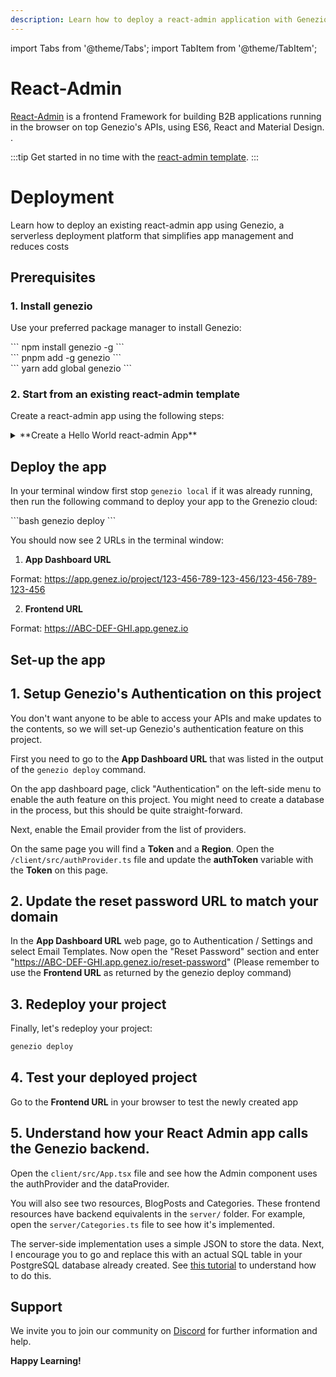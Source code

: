 ```yaml
---
description: Learn how to deploy a react-admin application with Genezio.
---
```


import Tabs from '@theme/Tabs';
import TabItem from '@theme/TabItem';

# React-Admin

<head>
    <title>React-Admin | Genezio Documentation</title>
</head>

[React-Admin](https://marmelab.com/react-admin/) is a frontend Framework for building B2B applications running in the browser on top Genezio's APIs, using ES6, React and Material Design.
.

:::tip
Get started in no time with the [react-admin template](https://app.genez.io/start/deploy?repository=https://github.com/Genez-io/react-admin-getting-started).
:::

# Deployment

Learn how to deploy an existing react-admin app using Genezio, a serverless deployment platform that simplifies app management and reduces costs


## Prerequisites

### 1. Install genezio

Use your preferred package manager to install Genezio:

<Tabs>
  <TabItem className="tab-item" value="npm" label="npm">
<div id="step1-install-npm">
  ```
  npm install genezio -g
  ```
  </div>
  </TabItem>
  <TabItem className="tab-item" value="pnpm" label="pnpm">
  <div id="step1-install-pnpm">
  ```
  pnpm add -g genezio
  ```
  </div>
  </TabItem>
  <TabItem  className="tab-item" value="yarn" label="yarn">
  <div id="step1-install-yarn">
  ```
  yarn add global genezio
  ```
  </div>
  </TabItem>
</Tabs>

### 2. Start from an existing react-admin template

Create a react-admin app using the following steps:

<details>
  <summary>**Create a Hello World react-admin App**</summary>

### 1. Fork our react-admin template repository on github

Go to https://github.com/Genez-io/react-admin-getting-started/fork and fork the repo


### 2. Clone the newly created repository locally


```bash
git clone YOUR_REPO_URL
cd react-admin-getting-started
```

### 3. Run the react-admin App locally

Run the following command to start the react-admin app:

<div>
  ```bash
  genezio local
  ```
</div>

### 4. Test the react-admin App locally

Open a web browser and navigate to http://localhost:5173/ to see the app running.

</details>

## Deploy the app

In your terminal window first stop `genezio local` if it was already running, then run the following command to deploy your app to the Grenezio cloud:

<div>
  ```bash
  genezio deploy
  ```
</div>

You should now see 2 URLs in the terminal window:

1. **App Dashboard URL**

  Format: https://app.genez.io/project/123-456-789-123-456/123-456-789-123-456

2. **Frontend URL**

 Format:  https://ABC-DEF-GHI.app.genez.io

## Set-up the app

## 1. Setup Genezio's Authentication on this project

You don't want anyone to be able to access your APIs and make updates to the contents, so we will set-up Genezio's authentication feature on this project.

First you need to go to the **App Dashboard URL** that was listed in the output of the `genezio deploy` command.

On the app dashboard page, click "Authentication" on the left-side menu to enable the auth feature on this project. You might need to create a database in the process, but this should be quite straight-forward.

Next, enable the Email provider from the list of providers.

On the same page you will find a **Token** and a **Region**. Open the `/client/src/authProvider.ts` file and update the **authToken** variable with the **Token** on this page.

## 2. Update the reset password URL to match your domain

In the **App Dashboard URL** web page, go to Authentication / Settings and select Email Templates.
Now open the "Reset Password" section and enter "https://ABC-DEF-GHI.app.genez.io/reset-password" (Please remember to use the **Frontend URL** as returned by the genezio deploy command)

## 3. Redeploy your project

Finally, let's redeploy your project:

```bash
genezio deploy
```

## 4. Test your deployed project

Go to the **Frontend URL** in your browser to test the newly created app

## 5. Understand how your React Admin app calls the Genezio backend.

Open the `client/src/App.tsx` file and see how the Admin component uses the authProvider and the dataProvider.

You will also see two resources, BlogPosts and Categories. These frontend resources have backend equivalents in the `server/` folder. For example, open the `server/Categories.ts` file to see how it's implemented.

The server-side implementation uses a simple JSON to store the data. Next, I encourage you to go and replace this with an actual SQL table in your PostgreSQL database already created. See [this tutorial](/docs/tutorials/connect-to-postgres-powered-by-neon/) to understand how to do this.

## Support <a href="#support" id="support"></a>

We invite you to join our community on [Discord](https://discord.gg/uc9H5YKjXv) for further information and help.

**Happy Learning!**

